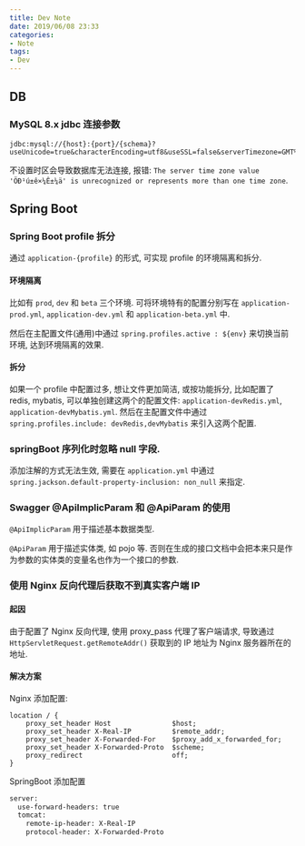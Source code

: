 ```yaml
---
title: Dev Note
date: 2019/06/08 23:33
categories:
- Note
tags:
- Dev
---
```


## DB

### MySQL 8.x jdbc 连接参数

```
jdbc:mysql://{host}:{port}/{schema}?useUnicode=true&characterEncoding=utf8&useSSL=false&serverTimezone=GMT%2B8
```

不设置时区会导致数据库无法连接, 报错: `The server time zone value 'ÖÐ¹ú±ê×¼Ê±¼ä' is unrecognized or represents more than one time zone`.

## Spring Boot

### Spring Boot profile 拆分

通过 `application-{profile}` 的形式, 可实现 profile  的环境隔离和拆分.

#### 环境隔离

比如有 `prod`, `dev` 和 `beta` 三个环境. 可将环境特有的配置分别写在 `application-prod.yml`, `application-dev.yml` 和 `application-beta.yml` 中.

然后在主配置文件(通用)中通过 `spring.profiles.active : ${env}` 来切换当前环境, 达到环境隔离的效果.

#### 拆分

如果一个 profile 中配置过多, 想让文件更加简洁, 或按功能拆分, 比如配置了 redis, mybatis, 可以单独创建这两个的配置文件: `application-devRedis.yml`, `application-devMybatis.yml`. 然后在主配置文件中通过 `spring.profiles.include: devRedis,devMybatis` 来引入这两个配置.

### springBoot 序列化时忽略 null 字段.

添加注解的方式无法生效, 需要在 `application.yml` 中通过 `spring.jackson.default-property-inclusion: non_null` 来指定.

### Swagger @ApiImplicParam 和 @ApiParam 的使用

`@ApiImplicParam` 用于描述基本数据类型.

`@ApiParam` 用于描述实体类, 如 pojo 等. 否则在生成的接口文档中会把本来只是作为参数的实体类的变量名也作为一个接口的参数.

### 使用 Nginx 反向代理后获取不到真实客户端 IP

#### 起因

由于配置了 Nginx 反向代理, 使用 proxy_pass 代理了客户端请求, 导致通过 `HttpServletRequest.getRemoteAddr()` 获取到的 IP 地址为 Nginx 服务器所在的地址.

#### 解决方案

Nginx 添加配置:

```nginx
location / {
    proxy_set_header Host				$host;
    proxy_set_header X-Real-IP			$remote_addr;
    proxy_set_header X-Forwarded-For	$proxy_add_x_forwarded_for;
    proxy_set_header X-Forwarded-Proto	$scheme;
    proxy_redirect                      off;
}
```

SpringBoot 添加配置

```application.xml
server:
  use-forward-headers: true
  tomcat:
    remote-ip-header: X-Real-IP
    protocol-header: X-Forwarded-Proto
```


